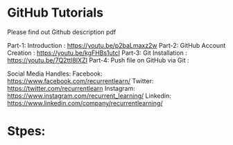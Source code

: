 # GitHub Tutorials
Please find out Github description pdf

Part-1: Introduction : https://youtu.be/p2baLmaxz2w
Part-2: GitHub Account Creation : https://youtu.be/kgFHBs1utcI
Part-3: Git Installation : https://youtu.be/7Q2ttl8IXZI
Part-4: Push file on GitHub via Git : 




Social Media Handles:
Facebook: https://www.facebook.com/recurrentlearn/
Twitter: https://twitter.com/recurrentlearn
Instagram: https://www.instagram.com/recurrent_learning/
Linkedin: https://www.linkedin.com/company/recurrentlearning/

# Stpes:


